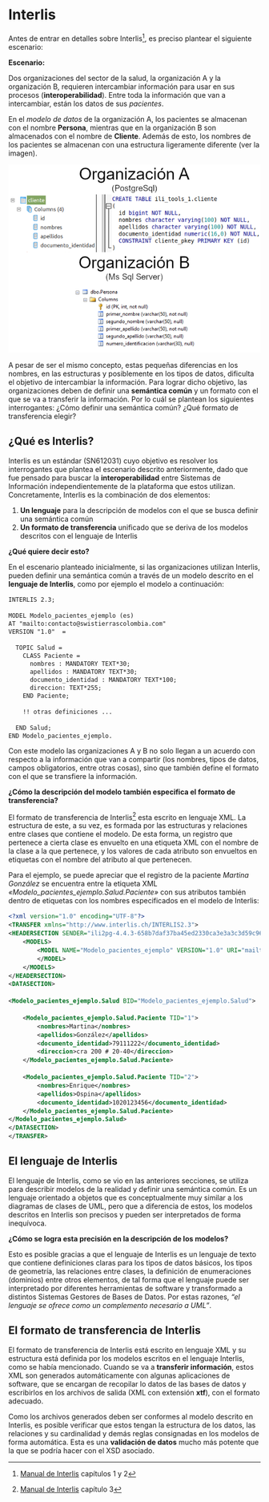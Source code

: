 # Interlis

Antes de entrar en detalles sobre Interlis[^def_nombre], es preciso plantear el siguiente escenario:

**Escenario:**

Dos organizaciones del sector de la salud, la organización A y la organización B, requieren intercambiar información para usar en sus procesos (**interoperabilidad**). Entre toda la información que van a intercambiar, están los datos de sus *pacientes*.

En el *modelo de datos* de la organización A, los pacientes se almacenan con el nombre **Persona**, mientras que en la organización B son almacenados con el nombre de **Cliente**. Además de esto, los nombres de los pacientes se almacenan con una estructura ligeramente diferente (ver la imagen).

<a class="" data-lightbox="Modelo organizaciones" href="./_static/organizaciones.png" title="Modelo organizaciones" data-title="Modelo organizaciones"><img src="./_static/organizaciones.png" class="align-center" alt="./_static/organizaciones.png"/></a>

A pesar de ser el mismo concepto, estas pequeñas diferencias en los nombres, en las estructuras y posiblemente en los tipos de datos, dificulta el objetivo de intercambiar la información. Para lograr dicho objetivo, las organizaciones deben de definir una **semántica común** y un formato con el que se va a transferir la información. Por lo cuál se plantean los siguientes interrogantes: ¿Cómo definir una semántica común? ¿Qué formato de transferencia elegir?

## ¿Qué es Interlis?

Interlis es un estándar (SN612031) cuyo objetivo es resolver los interrogantes que plantea el escenario descrito anteriormente, dado que fue pensado para buscar la **interoperabilidad** entre Sistemas de Información independientemente de la plataforma que estos utilizan. Concretamente, Interlis es la combinación de dos elementos:

1. **Un lenguaje** para la descripción de modelos con el que se busca definir una semántica común
2. **Un formato de transferencia** unificado que se deriva de los modelos descritos con el lenguaje de Interlis

**¿Qué quiere decir esto?**

En el escenario planteado inicialmente, si las organizaciones utilizan Interlis, pueden definir una semántica común a través de un modelo descrito en el **lenguaje de Interlis**, como por ejemplo el modelo a continuación:

```interlis
INTERLIS 2.3;

MODEL Modelo_pacientes_ejemplo (es)
AT "mailto:contacto@swistierrascolombia.com"
VERSION "1.0"  =

  TOPIC Salud =
    CLASS Paciente =
      nombres : MANDATORY TEXT*30;
      apellidos : MANDATORY TEXT*30;
      documento_identidad : MANDATORY TEXT*100;
      direccion: TEXT*255;
    END Paciente;

    !! otras definiciones ...
    
  END Salud;
END Modelo_pacientes_ejemplo.
```

Con este modelo las organizaciones A y B no solo llegan a un acuerdo con respecto a la información que van a compartir (los nombres, tipos de datos, campos obligatorios, entre otras cosas), sino que también define el formato con el que se transfiere la información.

**¿Cómo la descripción del modelo también especifica el formato de transferencia?** 

El formato de transferencia de Interlis[^def_xtf] esta escrito en lenguaje XML. La estructura de este, a su vez, es formada por las estructuras y relaciones entre clases que contiene el modelo. De esta forma, un registro que pertenece a cierta clase es envuelto en una etiqueta XML con el nombre de la clase a la que pertenece, y los valores de cada atributo son envueltos en etiquetas con el nombre del atributo al que pertenecen.

Para el ejemplo, se puede apreciar que el registro de la paciente *Martina González* se encuentra entre la etiqueta XML *«Modelo_pacientes_ejemplo.Salud.Paciente»* con sus atributos también dentro de etiquetas con los nombres especificados en el modelo de Interlis:

```xml
<?xml version="1.0" encoding="UTF-8"?>
<TRANSFER xmlns="http://www.interlis.ch/INTERLIS2.3">
<HEADERSECTION SENDER="ili2pg-4.4.3-658b7daf37ba45ed2330ca3e3a3c3d59c96e91fa" VERSION="2.3">
    <MODELS>
        <MODEL NAME="Modelo_pacientes_ejemplo" VERSION="1.0" URI="mailto:contacto@swistierrascolombia.com">
        </MODEL>
    </MODELS>
</HEADERSECTION>
<DATASECTION>

<Modelo_pacientes_ejemplo.Salud BID="Modelo_pacientes_ejemplo.Salud">
    
    <Modelo_pacientes_ejemplo.Salud.Paciente TID="1">
        <nombres>Martina</nombres>
        <apellidos>González</apellidos>
        <documento_identidad>79111222</documento_identidad>
        <direccion>cra 200 # 20-40</direccion>
    </Modelo_pacientes_ejemplo.Salud.Paciente>
    
    <Modelo_pacientes_ejemplo.Salud.Paciente TID="2">
        <nombres>Enrique</nombres>
        <apellidos>Ospina</apellidos>
        <documento_identidad>1020123456</documento_identidad>
    </Modelo_pacientes_ejemplo.Salud.Paciente>
</Modelo_pacientes_ejemplo.Salud>
</DATASECTION>
</TRANSFER>
```

## El lenguaje de Interlis

El lenguaje de Interlis, como se vio en las anteriores secciones, se utiliza para describir modelos de la realidad y definir una semántica común. Es un lenguaje orientado a objetos que es conceptualmente muy similar a los diagramas de clases de UML, pero que a diferencia de estos, los modelos descritos en Interlis son precisos y pueden ser interpretados de forma inequívoca.

**¿Cómo se logra esta precisión en la descripción de los modelos?**

Esto es posible gracias a que el lenguaje de Interlis es un lenguaje de texto que contiene definiciones claras para los tipos de datos básicos, los tipos de geometría, las relaciones entre clases,  la definición de enumeraciones (dominios) entre otros elementos, de tal forma que el lenguaje puede ser interpretado por diferentes herramientas de software y transformado a distintos Sistemas Gestores de Bases de Datos. Por estas razones, *“el lenguaje se ofrece como un complemento necesario a UML”*.

## El formato de transferencia de Interlis

El formato de transferencia de Interlis está escrito en lenguaje XML y su estructura está definida por los modelos escritos en el lenguaje Interlis, como se había mencionado. Cuando se va a **transferir información**, estos XML son generados automáticamente con algunas aplicaciones de software, que se encargan de recopilar lo datos de las bases de datos y escribirlos en los archivos de salida (XML con extensión **xtf**), con el formato adecuado. 

Como los archivos generados deben ser conformes al modelo descrito en Interlis, es posible verificar que estos tengan la estructura de los datos, las relaciones y su cardinalidad y demás reglas consignadas en los modelos de forma automática. Esta es una **validación de datos** mucho más potente que la que se podría hacer con el XSD asociado.


[^def_nombre]: [Manual de Interlis](https://www.interlis.ch/download/interlis2/ili2-refman_2006-04-13_e.pdf) capítulos 1 y 2
[^def_xtf]: [Manual de Interlis](https://www.interlis.ch/download/interlis2/ili2-refman_2006-04-13_e.pdf) capítulo 3

